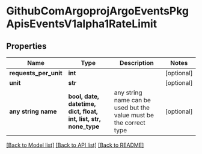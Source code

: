 # GithubComArgoprojArgoEventsPkgApisEventsV1alpha1RateLimit


## Properties
Name | Type | Description | Notes
------------ | ------------- | ------------- | -------------
**requests_per_unit** | **int** |  | [optional] 
**unit** | **str** |  | [optional] 
**any string name** | **bool, date, datetime, dict, float, int, list, str, none_type** | any string name can be used but the value must be the correct type | [optional]

[[Back to Model list]](../README.md#documentation-for-models) [[Back to API list]](../README.md#documentation-for-api-endpoints) [[Back to README]](../README.md)


